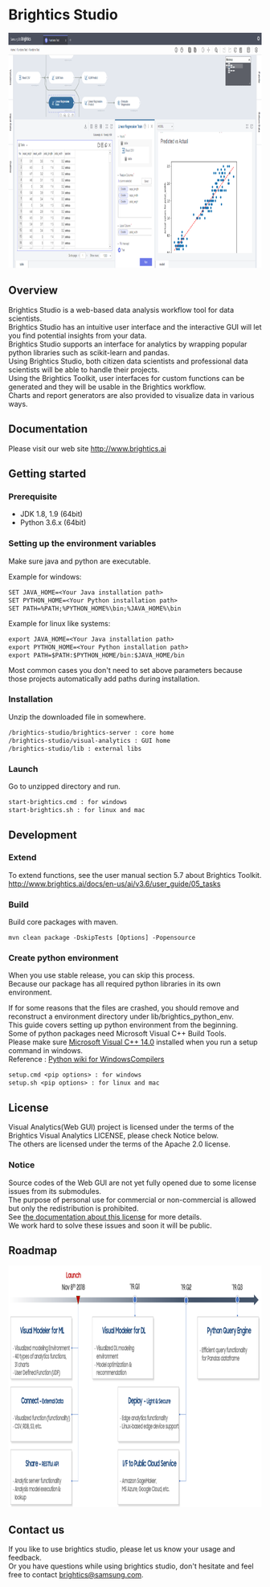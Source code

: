 Brightics Studio
================

<img src="docs/images/brightics_sample.png" width="960px" height="468px" alt="Brightics Studio"></img>

## Overview

Brightics Studio is a web-based data analysis workflow tool for data scientists.<br>
Brightics Studio has an intuitive user interface and the interactive GUI will let you find potential insights from your data.<br>
Brightics Studio supports an interface for analytics by wrapping popular python libraries such as scikit-learn and pandas.<br>
Using Brightics Studio, both citizen data scientists and professional data scientists will be able to handle their projects.<br>
Using the Brightics Toolkit, user interfaces for custom functions can be generated and they will be usable in the Brightics workflow.<br>
Charts and report generators are also provided to visualize data in various ways.

## Documentation
Please visit our web site http://www.brightics.ai

## Getting started
### Prerequisite
 * JDK 1.8, 1.9 (64bit)
 * Python 3.6.x (64bit)

### Setting up the environment variables
Make sure java and python are executable.

Example for windows:

    SET JAVA_HOME=<Your Java installation path>
    SET PYTHON_HOME=<Your Python installation path>
    SET PATH=%PATH;%PYTHON_HOME%\bin;%JAVA_HOME%\bin

Example for linux like systems:

    export JAVA_HOME=<Your Java installation path>
    export PYTHON_HOME=<Your Python installation path>
    export PATH=$PATH:$PYTHON_HOME/bin:$JAVA_HOME/bin
    
Most common cases you don't need to set above parameters because those projects automatically add paths during installation. 

### Installation
Unzip the downloaded file in somewhere.

	/brightics-studio/brightics-server : core home
	/brightics-studio/visual-analytics : GUI home
	/brightics-studio/lib : external libs

### Launch
Go to unzipped directory and run.

	start-brightics.cmd : for windows
	start-brightics.sh : for linux and mac
    
## Development
### Extend
To extend functions, see the user manual section 5.7 about Brightics Toolkit.<br>
http://www.brightics.ai/docs/en-us/ai/v3.6/user_guide/05_tasks
    
### Build
Build core packages with maven.

	mvn clean package -DskipTests [Options] -Popensource

### Create python environment
When you use stable release, you can skip this process.<br>
Because our package has all required python libraries in its own environment.<br>

If for some reasons that the files are crashed, you should remove and reconstruct a environment directory under lib/brightics\_python\_env.<br>
This guide covers setting up python environment from the beginning.<br> 
Some of python packages need Microsoft Visual C++ Build Tools.<br>
Please make sure [Microsoft Visual C++ 14.0](https://go.microsoft.com/fwlink/?LinkId=691126) installed when you run a setup command in windows.<br>
Reference : [Python wiki for WindowsCompilers](https://wiki.python.org/moin/WindowsCompilers)

    setup.cmd <pip options> : for windows
    setup.sh <pip options> : for linux and mac

## License
Visual Analytics(Web GUI) project is licensed under the terms of the Brightics Visual Analytics LICENSE, please check Notice below.<br>
The others are licensed under the terms of the Apache 2.0 license.

### Notice
Source codes of the Web GUI are not yet fully opened due to some license issues from its submodules.<br>
The purpose of personal use for commercial or non-commercial is allowed but only the redistribution is prohibited.<br>
See [the documentation about this license](BRIGHTICS_VA_LICENSE) for more details.<br>
We work hard to solve these issues and soon it will be public.

## Roadmap

<img src="docs/images/roadmap.png" width="960px" height="481px" alt="Brightics Studio"></img>

## Contact us
If you like to use brightics studio, please let us know your usage and feedback.<br>
Or you have questions while using brightics studio, don't hesitate and feel free to contact brightics@samsung.com.
